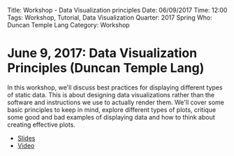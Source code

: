Title: Workshop - Data Visualization principles
Date: 06/09/2017 
Time: 12:00 
Tags: Workshop, Tutorial, Data Visualization
Quarter: 2017 Spring
Who: Duncan Temple Lang
Category: Workshop

# June 9, 2017: Data Visualization Principles (Duncan Temple Lang)

In this workshop, we'll discuss best practices for displaying different
types of static data. This is about designing data visualizations rather
than the software and instructions we use to actually render them. We'll
cover some basic principles to keep in mind, explore different types of
plots, critique some good and bad examples of displaying data and how to
think about creating effective plots.
	
+ [Slides](http://dsi.ucdavis.edu/Workshops/VizPrinciples)
+ [Video](https://www.youtube.com/watch?v=nsdBXVhmJMM)
